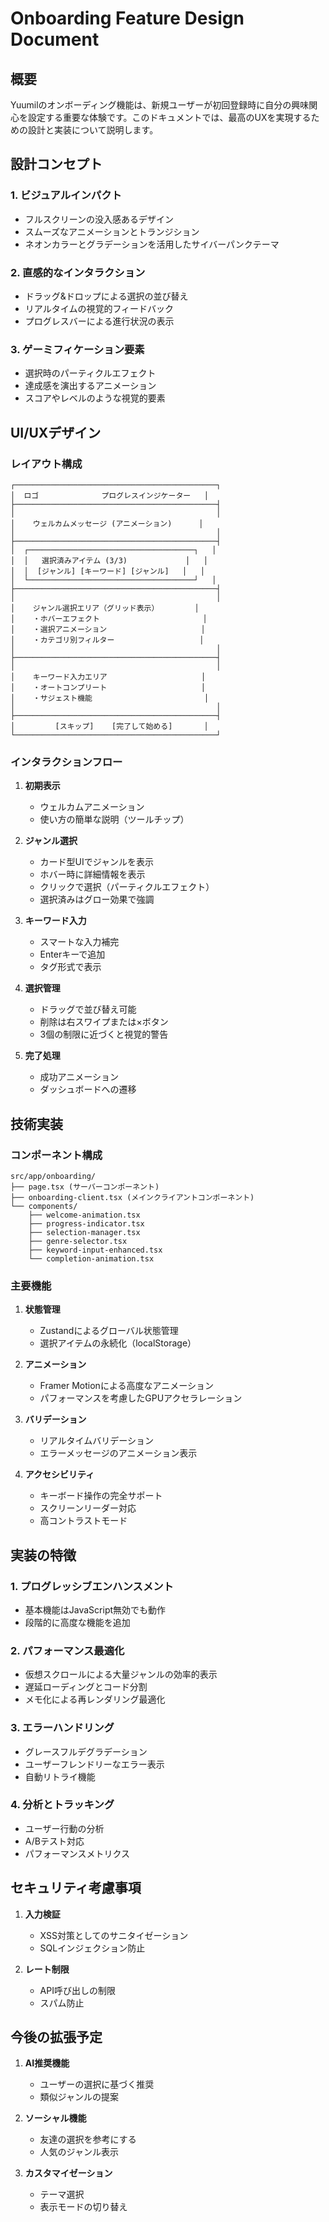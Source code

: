 # Onboarding Feature Design Document

## 概要
Yuumilのオンボーディング機能は、新規ユーザーが初回登録時に自分の興味関心を設定する重要な体験です。このドキュメントでは、最高のUXを実現するための設計と実装について説明します。

## 設計コンセプト

### 1. **ビジュアルインパクト**
- フルスクリーンの没入感あるデザイン
- スムーズなアニメーションとトランジション
- ネオンカラーとグラデーションを活用したサイバーパンクテーマ

### 2. **直感的なインタラクション**
- ドラッグ&ドロップによる選択の並び替え
- リアルタイムの視覚的フィードバック
- プログレスバーによる進行状況の表示

### 3. **ゲーミフィケーション要素**
- 選択時のパーティクルエフェクト
- 達成感を演出するアニメーション
- スコアやレベルのような視覚的要素

## UI/UXデザイン

### レイアウト構成

```
┌─────────────────────────────────────────────┐
│  ロゴ              プログレスインジケーター   │
├─────────────────────────────────────────────┤
│                                             │
│    ウェルカムメッセージ (アニメーション)      │
│                                             │
├─────────────────────────────────────────────┤
│  ┌─────────────────────────────────────┐   │
│  │   選択済みアイテム (3/3)             │   │
│  │  [ジャンル] [キーワード] [ジャンル]   │   │
│  └─────────────────────────────────────┘   │
├─────────────────────────────────────────────┤
│                                             │
│    ジャンル選択エリア（グリッド表示）        │
│    ・ホバーエフェクト                       │
│    ・選択アニメーション                     │
│    ・カテゴリ別フィルター                   │
│                                             │
├─────────────────────────────────────────────┤
│                                             │
│    キーワード入力エリア                     │
│    ・オートコンプリート                     │
│    ・サジェスト機能                         │
│                                             │
├─────────────────────────────────────────────┤
│         [スキップ]    [完了して始める]       │
└─────────────────────────────────────────────┘
```

### インタラクションフロー

1. **初期表示**
   - ウェルカムアニメーション
   - 使い方の簡単な説明（ツールチップ）

2. **ジャンル選択**
   - カード型UIでジャンルを表示
   - ホバー時に詳細情報を表示
   - クリックで選択（パーティクルエフェクト）
   - 選択済みはグロー効果で強調

3. **キーワード入力**
   - スマートな入力補完
   - Enterキーで追加
   - タグ形式で表示

4. **選択管理**
   - ドラッグで並び替え可能
   - 削除は右スワイプまたは×ボタン
   - 3個の制限に近づくと視覚的警告

5. **完了処理**
   - 成功アニメーション
   - ダッシュボードへの遷移

## 技術実装

### コンポーネント構成

```
src/app/onboarding/
├── page.tsx (サーバーコンポーネント)
├── onboarding-client.tsx (メインクライアントコンポーネント)
└── components/
    ├── welcome-animation.tsx
    ├── progress-indicator.tsx
    ├── selection-manager.tsx
    ├── genre-selector.tsx
    ├── keyword-input-enhanced.tsx
    └── completion-animation.tsx
```

### 主要機能

1. **状態管理**
   - Zustandによるグローバル状態管理
   - 選択アイテムの永続化（localStorage）

2. **アニメーション**
   - Framer Motionによる高度なアニメーション
   - パフォーマンスを考慮したGPUアクセラレーション

3. **バリデーション**
   - リアルタイムバリデーション
   - エラーメッセージのアニメーション表示

4. **アクセシビリティ**
   - キーボード操作の完全サポート
   - スクリーンリーダー対応
   - 高コントラストモード

## 実装の特徴

### 1. **プログレッシブエンハンスメント**
- 基本機能はJavaScript無効でも動作
- 段階的に高度な機能を追加

### 2. **パフォーマンス最適化**
- 仮想スクロールによる大量ジャンルの効率的表示
- 遅延ローディングとコード分割
- メモ化による再レンダリング最適化

### 3. **エラーハンドリング**
- グレースフルデグラデーション
- ユーザーフレンドリーなエラー表示
- 自動リトライ機能

### 4. **分析とトラッキング**
- ユーザー行動の分析
- A/Bテスト対応
- パフォーマンスメトリクス

## セキュリティ考慮事項

1. **入力検証**
   - XSS対策としてのサニタイゼーション
   - SQLインジェクション防止

2. **レート制限**
   - API呼び出しの制限
   - スパム防止

## 今後の拡張予定

1. **AI推奨機能**
   - ユーザーの選択に基づく推奨
   - 類似ジャンルの提案

2. **ソーシャル機能**
   - 友達の選択を参考にする
   - 人気のジャンル表示

3. **カスタマイゼーション**
   - テーマ選択
   - 表示モードの切り替え